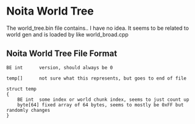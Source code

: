 # Noita World Tree
The world_tree.bin file contains.. I have no idea. It seems to be related to world gen and is loaded by like world_broad.cpp


## Noita World Tree File Format

```
BE int      version, should always be 0

temp[]      not sure what this represents, but goes to end of file

struct temp
{
    BE int  some index or world chunk index, seems to just count up
    byte[64] fixed array of 64 bytes, seems to mostly be 0xFF but randomly changes
}
